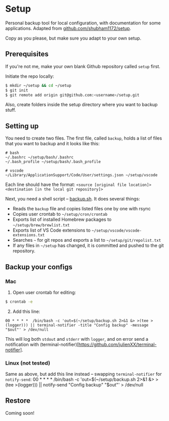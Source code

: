 # Setup
Personal backup tool for local configuration, with documentation for some applications. Adapted from [github.com/shubham1172/setup](https://github.com/shubham1172/setup).

Copy as you please, but make sure you adapt to your own setup.

## Prerequisites
If you're not me, make your own blank Github repository called `setup` first.

Initiate the repo locally:
```sh
$ mkdir ~/setup && cd ~/setup
$ git init
$ git remote add origin git@github.com:<username>/setup.git
```
Also, create folders inside the setup directory where you want to backup stuff.

## Setting up
You need to create two files. The first file, called `backup`, holds a list of files that you want to backup and it looks like this:
```
# bash
~/.bashrc ~/setup/bash/.bashrc
~/.bash_profile ~/setup/bash/.bash_profile

# vscode
~/Library/ApplicationSupport/Code/User/settings.json ~/setup/vscode
```
Each line should have the format: `<source [original file location]> <destination [in the local git repository]>`

Next, you need a shell script – [backup.sh](backup.sh). It does several things:
- Reads the `backup` file and copies listed files one by one with rsync
- Copies user crontab to `~/setup/cron/crontab`
- Exports list of installed Homebrew packages to `~/setup/brew/brewlist.txt`
- Exports list of VS Code extensions to `~/setup/vscode/vscode-extensions.txt`
- Searches `~` for git repos and exports a list to `~/setup/git/repolist.txt`
- If any files in `~/setup` has changed, it is committed and pushed to the git repository.

## Backup your configs
### Mac
1. Open user crontab for editing:
```sh
$ crontab -e
```

2. Add this line:
```
00 * * * *  /bin/bash -c 'out=$(~/setup/backup.sh 2>&1 &> >(tee >(logger))) || terminal-notifier -title "Config backup" -message "$out"' > /dev/null
```
This will log both `stdout` and `stderr` with `logger`, and on error send a notification with (terminal-notifier)[https://github.com/julienXX/terminal-notifier]. 

### Linux (not tested)
Same as above, but add this line instead – swapping `terminal-notifier` for `notify-send`:
00 * * * *  /bin/bash -c 'out=$(~/setup/backup.sh 2>&1 &> >(tee >(logger))) || notify-send "Config backup" "$out"' > /dev/null

## Restore
Coming soon!
